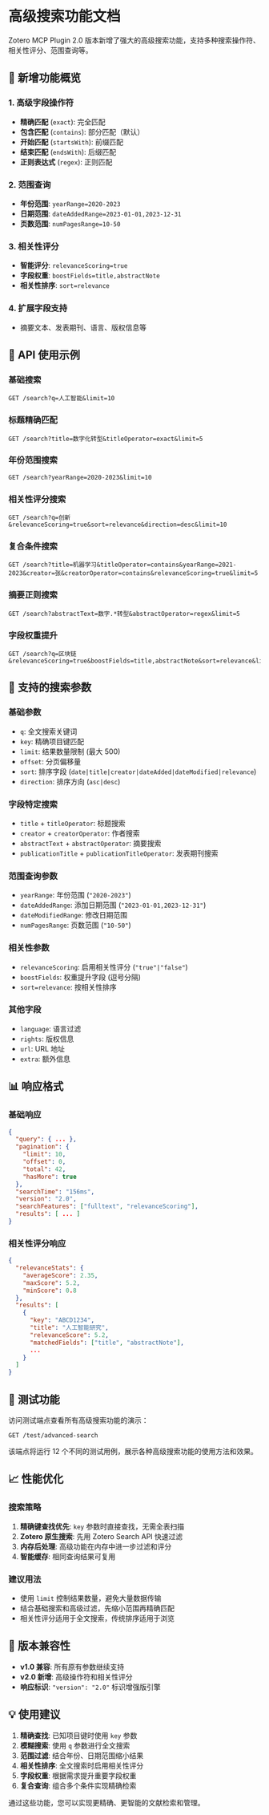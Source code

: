 # 高级搜索功能文档

Zotero MCP Plugin 2.0 版本新增了强大的高级搜索功能，支持多种搜索操作符、相关性评分、范围查询等。

## 🚀 新增功能概览

### 1. 高级字段操作符

- **精确匹配** (`exact`): 完全匹配
- **包含匹配** (`contains`): 部分匹配（默认）
- **开始匹配** (`startsWith`): 前缀匹配
- **结束匹配** (`endsWith`): 后缀匹配
- **正则表达式** (`regex`): 正则匹配

### 2. 范围查询

- **年份范围**: `yearRange=2020-2023`
- **日期范围**: `dateAddedRange=2023-01-01,2023-12-31`
- **页数范围**: `numPagesRange=10-50`

### 3. 相关性评分

- **智能评分**: `relevanceScoring=true`
- **字段权重**: `boostFields=title,abstractNote`
- **相关性排序**: `sort=relevance`

### 4. 扩展字段支持

- 摘要文本、发表期刊、语言、版权信息等

## 📖 API 使用示例

### 基础搜索

```
GET /search?q=人工智能&limit=10
```

### 标题精确匹配

```
GET /search?title=数字化转型&titleOperator=exact&limit=5
```

### 年份范围搜索

```
GET /search?yearRange=2020-2023&limit=10
```

### 相关性评分搜索

```
GET /search?q=创新&relevanceScoring=true&sort=relevance&direction=desc&limit=10
```

### 复合条件搜索

```
GET /search?title=机器学习&titleOperator=contains&yearRange=2021-2023&creator=张&creatorOperator=contains&relevanceScoring=true&limit=5
```

### 摘要正则搜索

```
GET /search?abstractText=数字.*转型&abstractOperator=regex&limit=5
```

### 字段权重提升

```
GET /search?q=区块链&relevanceScoring=true&boostFields=title,abstractNote&sort=relevance&limit=5
```

## 🔧 支持的搜索参数

### 基础参数

- `q`: 全文搜索关键词
- `key`: 精确项目键匹配
- `limit`: 结果数量限制 (最大 500)
- `offset`: 分页偏移量
- `sort`: 排序字段 (`date|title|creator|dateAdded|dateModified|relevance`)
- `direction`: 排序方向 (`asc|desc`)

### 字段特定搜索

- `title` + `titleOperator`: 标题搜索
- `creator` + `creatorOperator`: 作者搜索
- `abstractText` + `abstractOperator`: 摘要搜索
- `publicationTitle` + `publicationTitleOperator`: 发表期刊搜索

### 范围查询参数

- `yearRange`: 年份范围 (`"2020-2023"`)
- `dateAddedRange`: 添加日期范围 (`"2023-01-01,2023-12-31"`)
- `dateModifiedRange`: 修改日期范围
- `numPagesRange`: 页数范围 (`"10-50"`)

### 相关性参数

- `relevanceScoring`: 启用相关性评分 (`"true"|"false"`)
- `boostFields`: 权重提升字段 (逗号分隔)
- `sort=relevance`: 按相关性排序

### 其他字段

- `language`: 语言过滤
- `rights`: 版权信息
- `url`: URL 地址
- `extra`: 额外信息

## 📊 响应格式

### 基础响应

```json
{
  "query": { ... },
  "pagination": {
    "limit": 10,
    "offset": 0,
    "total": 42,
    "hasMore": true
  },
  "searchTime": "156ms",
  "version": "2.0",
  "searchFeatures": ["fulltext", "relevanceScoring"],
  "results": [ ... ]
}
```

### 相关性评分响应

```json
{
  "relevanceStats": {
    "averageScore": 2.35,
    "maxScore": 5.2,
    "minScore": 0.8
  },
  "results": [
    {
      "key": "ABCD1234",
      "title": "人工智能研究",
      "relevanceScore": 5.2,
      "matchedFields": ["title", "abstractNote"],
      ...
    }
  ]
}
```

## 🧪 测试功能

访问测试端点查看所有高级搜索功能的演示：

```
GET /test/advanced-search
```

该端点将运行 12 个不同的测试用例，展示各种高级搜索功能的使用方法和效果。

## 📈 性能优化

### 搜索策略

1. **精确键查找优先**: `key` 参数时直接查找，无需全表扫描
2. **Zotero 原生搜索**: 先用 Zotero Search API 快速过滤
3. **内存后处理**: 高级功能在内存中进一步过滤和评分
4. **智能缓存**: 相同查询结果可复用

### 建议用法

- 使用 `limit` 控制结果数量，避免大量数据传输
- 结合基础搜索和高级过滤，先缩小范围再精确匹配
- 相关性评分适用于全文搜索，传统排序适用于浏览

## 🔄 版本兼容性

- **v1.0 兼容**: 所有原有参数继续支持
- **v2.0 新增**: 高级操作符和相关性评分
- **响应标识**: `"version": "2.0"` 标识增强版引擎

## 💡 使用建议

1. **精确查找**: 已知项目键时使用 `key` 参数
2. **模糊搜索**: 使用 `q` 参数进行全文搜索
3. **范围过滤**: 结合年份、日期范围缩小结果
4. **相关性排序**: 全文搜索时启用相关性评分
5. **字段权重**: 根据需求提升重要字段权重
6. **复合查询**: 组合多个条件实现精确检索

通过这些功能，您可以实现更精确、更智能的文献检索和管理。
